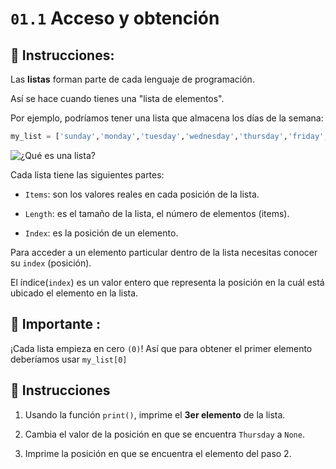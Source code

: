 # `01.1` Acceso y obtención

## 📝 Instrucciones:

Las **listas** forman parte de cada lenguaje de programación. 

Así se hace cuando tienes una "lista de elementos".

Por ejemplo, podríamos tener una lista que almacena los días de la semana:

```py
my_list = ['sunday','monday','tuesday','wednesday','thursday','friday','saturday']
```

![¿Qué es una lista?](http://i.imgur.com/DbmSOHT.png)

Cada lista tiene las siguientes partes:

- `Items`: son los valores reales en cada posición de la lista.

- `Length`: es el tamaño de la lista, el número de elementos (items).

- `Index`: es la posición de un elemento.

Para acceder a un elemento particular dentro de la lista necesitas conocer su `index` (posición).

El índice(`index`) es un valor entero que representa la posición en la cuál está ubicado el elemento en la lista.

## :mag_right: Importante :

¡Cada lista empieza en cero `(0)`! Así que para obtener el primer elemento deberíamos usar `my_list[0]`

## 📝 Instrucciones

1. Usando la función `print()`, imprime el **3er elemento** de la lista.

2. Cambia el valor de la posición en que se encuentra `Thursday` a `None`.

3. Imprime la posición en que se encuentra el elemento del paso 2.
